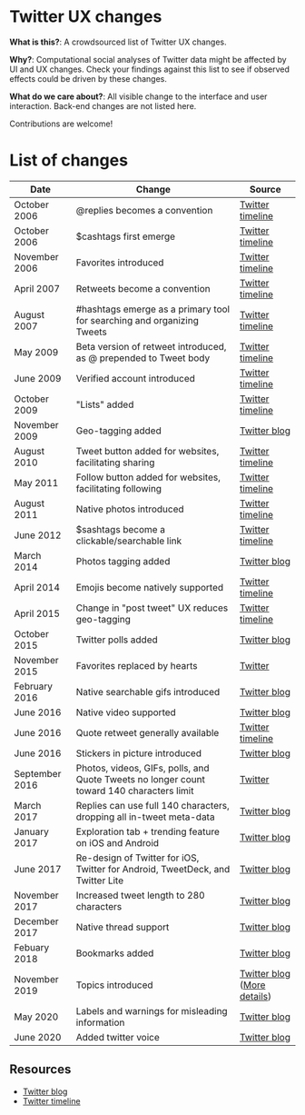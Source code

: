 # Twitter UX changes



**What is this?**: A crowdsourced list of Twitter UX changes.

**Why?**: Computational social analyses of Twitter data might be affected by UI and UX changes. Check your findings against this list to see if observed effects could be driven by these changes.

**What do we care about?**: All visible change to the interface and user interaction. Back-end changes are not listed here.

Contributions are welcome!


# List of changes

| Date      | Change | Source |
| --------- | ------ | ------ |
| October 2006 | @replies becomes a convention | [Twitter timeline](https://developer.twitter.com/en/docs/tweets/data-dictionary/guides/tweet-timeline) |
| October 2006 | $cashtags first emerge | [Twitter timeline](https://developer.twitter.com/en/docs/tweets/data-dictionary/guides/tweet-timeline) |
| November 2006 | Favorites introduced | [Twitter timeline](https://developer.twitter.com/en/docs/tweets/data-dictionary/guides/tweet-timeline) |
| April 2007 | Retweets become a convention | [Twitter timeline](https://developer.twitter.com/en/docs/tweets/data-dictionary/guides/tweet-timeline) |
| August 2007 |  #hashtags emerge as a primary tool for searching and organizing Tweets | [Twitter timeline](https://developer.twitter.com/en/docs/tweets/data-dictionary/guides/tweet-timeline) |
| May 2009 |  Beta version of retweet introduced, as @ prepended to Tweet body | [Twitter timeline](https://developer.twitter.com/en/docs/tweets/data-dictionary/guides/tweet-timeline) |
| June 2009 | Verified account introduced | [Twitter timeline](https://developer.twitter.com/en/docs/tweets/data-dictionary/guides/tweet-timeline) |
| October 2009 | "Lists" added | [Twitter timeline](https://developer.twitter.com/en/docs/tweets/data-dictionary/guides/tweet-timeline) |
| November 2009 | Geo-tagging added | [Twitter blog](https://blog.twitter.com/official/en_us/a/2009/think-globally-tweet-locally.html) |
| August 2010 | Tweet button added for websites, facilitating sharing | [Twitter timeline](https://developer.twitter.com/en/docs/tweets/data-dictionary/guides/tweet-timeline) |
| May 2011 | Follow button added for websites, facilitating following | [Twitter timeline](https://developer.twitter.com/en/docs/tweets/data-dictionary/guides/tweet-timeline) |
| August 2011 | Native photos introduced | [Twitter timeline](https://developer.twitter.com/en/docs/tweets/data-dictionary/guides/tweet-timeline) |
| June 2012 | $sashtags become a clickable/searchable link | [Twitter timeline](https://developer.twitter.com/en/docs/tweets/data-dictionary/guides/tweet-timeline) |
| March 2014 | Photos tagging added | [Twitter blog](https://blog.twitter.com/official/en_us/a/2014/photos-just-got-more-social.html) |
| April 2014 | Emojis become natively supported | [Twitter timeline](https://developer.twitter.com/en/docs/tweets/data-dictionary/guides/tweet-timeline) |
| April 2015 | Change in "post tweet" UX reduces geo-tagging | [Twitter timeline](https://developer.twitter.com/en/docs/tweets/data-dictionary/guides/tweet-timeline) |
| October 2015 | Twitter polls added | [Twitter blog](https://blog.twitter.com/official/en_us/a/2015/introducing-twitter-polls.html) |
| November 2015 | Favorites replaced by hearts | [Twitter](https://twitter.com/Twitter/status/661558661131558915) |
| February 2016 | Native searchable gifs introduced | [Twitter blog](https://blog.twitter.com/official/en_us/a/2016/introducing-gif-search-on-twitter.html) |
| June 2016 | Native video supported | [Twitter blog](https://blog.twitter.com/official/en_us/a/2016/new-ways-to-tap-into-video-on-twitter.html) |
| June 2016 | Quote retweet generally available | [Twitter timeline](https://developer.twitter.com/en/docs/tweets/data-dictionary/guides/tweet-timeline) |
| June 2016 | Stickers in picture introduced  | [Twitter blog](https://blog.twitter.com/official/en_us/a/2016/introducing-stickers-on-twitter.html) |
| September 2016 | Photos, videos, GIFs, polls, and Quote Tweets no longer count toward 140 characters limit | [Twitter](https://twitter.com/Twitter/status/777915304261193728l) |
| March 2017 | Replies can use full 140 characters, dropping all in-tweet meta-data | [Twitter blog](https://blog.twitter.com/en_us/topics/product/2017/now-on-twitter-140-characters-for-your-replies.html) |
| January 2017 |    Exploration tab + trending feature  on iOS and Android    |              [Twitter blog](https://blog.twitter.com/en_us/topics/product/2017/explore.html) |
| June 2017 |   Re-design of Twitter for iOS, Twitter for Android, TweetDeck, and Twitter Lite |  [Twitter blog](https://blog.twitter.com/en_us/topics/product/2017/Check-out-our-new-look.html)
| November 2017  |  Increased tweet length to 280 characters   |     [Twitter blog](https://blog.twitter.com/official/en_us/topics/product/2017/tweetingmadeeasier.html) |
| December 2017  |  Native thread support  |     [Twitter blog](https://blog.twitter.com/en_us/topics/product/2017/nicethreads.html) |
| Febuary 2018 |   Bookmarks added | [Twitter blog](https://blog.twitter.com/en_us/topics/product/2018/an-easier-way-to-save-and-share-tweets.html) |
| November 2019 | Topics introduced | [Twitter blog](https://blog.twitter.com/en_us/topics/product/2019/introducing-topics.html) ([More details](https://blog.twitter.com/en_us/topics/product/2020/topics-behind-the-tweets.html)) |
| May 2020 |  Labels and warnings for misleading information | [Twitter blog](https://blog.twitter.com/en_us/topics/product/2020/updating-our-approach-to-misleading-information.html) |
| June 2020 | Added twitter voice | [Twitter blog](https://blog.twitter.com/en_us/topics/product/2020/your-tweet-your-voice.html) |


## Resources

* [Twitter blog](https://blog.twitter.com/)
* [Twitter timeline](https://developer.twitter.com/en/docs/tweets/data-dictionary/guides/tweet-timeline)
